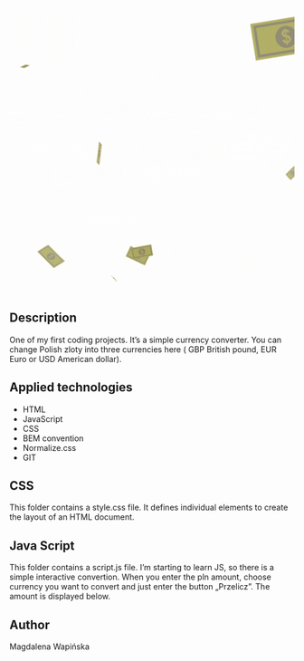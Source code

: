![money gif](images/money.gif)
## Description
One of my first coding projects. It’s a simple currency converter. 
You can change Polish zloty into three currencies here ( GBP British pound, EUR Euro or USD American dollar).

## Applied technologies
-	HTML
- JavaScript
- CSS
- BEM convention
-	Normalize.css
-	GIT

## CSS
This folder contains a style.css file. It defines individual elements to create the layout of an HTML document.

## Java Script
This folder contains a script.js file. I’m starting to learn JS, so there is a simple interactive convertion. When you enter the pln amount, choose currency you want to convert and just enter the button „Przelicz”. The amount is displayed below.

## Author
Magdalena Wapińska



